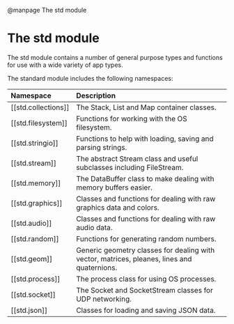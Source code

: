
@manpage The std module

# The std module

The std module contains a number of general purpose types and functions for use with a wide variety of app types.

The standard module includes the following namespaces:

| Namespace				| Description
|:----------------------|:-----------
| [[std.collections]]	| The Stack, List and Map container classes.
| [[std.filesystem]]	| Functions for working with the OS filesystem.
| [[std.stringio]]		| Functions to help with loading, saving and parsing strings.
| [[std.stream]]		| The abstract Stream class and useful subclasses including FileStream.
| [[std.memory]]		| The DataBuffer class to make dealing with memory buffers easier.
| [[std.graphics]]		| Classes and functions for dealing with raw graphics data and colors.
| [[std.audio]]			| Classes and functions for dealing with raw audio data.
| [[std.random]]		| Functions for generating random numbers.
| [[std.geom]]			| Generic geometry classes for dealing with vector, matrices, pleanes, lines and quaternions.
| [[std.process]]		| The process class for using OS processes.
| [[std.socket]]		| The Socket and SocketStream classes for UDP networking.
| [[std.json]]			| Classes for loading and saving JSON data.

